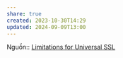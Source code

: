 ```yaml
---
share: true
created: 2023-10-30T14:29
updated: 2024-09-09T13:00
---
```

Nguồn:: [Limitations for Universal SSL](https://developers.cloudflare.com/ssl/edge-certificates/universal-ssl/limitations/)